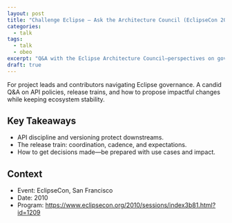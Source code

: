 ```yaml
---
layout: post
title: "Challenge Eclipse — Ask the Architecture Council (EclipseCon 2010)"
categories:
  - talk
tags:
  - talk
  - obeo
excerpt: "Q&A with the Eclipse Architecture Council—perspectives on governance and project evolution."
draft: true
---
```


For project leads and contributors navigating Eclipse governance. A candid Q&A on API policies, release trains, and how to propose impactful changes while keeping ecosystem stability.

## Key Takeaways
- API discipline and versioning protect downstreams.
- The release train: coordination, cadence, and expectations.
- How to get decisions made—be prepared with use cases and impact.

## Context
- Event: EclipseCon, San Francisco
- Date: 2010
- Program: https://www.eclipsecon.org/2010/sessions/index3b81.html?id=1209
